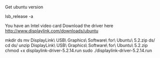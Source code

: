 Get ubuntu version

lsb_release -a

You have an Intel video card
Download the driver here
http://www.displaylink.com/downloads/ubuntu

mkdir ds
mv DisplayLink\ USB\ Graphics\ Software\ for\ Ubuntu\ 5.2.zip ds/
cd ds/
unzip DisplayLink\ USB\ Graphics\ Software\ for\ Ubuntu\ 5.2.zip 
chmod +x displaylink-driver-5.2.14.run 
sudo ./displaylink-driver-5.2.14.run 
<!--stackedit_data:
eyJoaXN0b3J5IjpbMTY0MjM0MzY5Miw5MDMxMTI5NjFdfQ==
-->